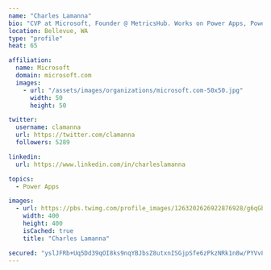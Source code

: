 ```yaml
---
name: "Charles Lamanna"
bio: "CVP at Microsoft, Founder @ MetricsHub. Works on Power Apps, Power Automate, Power Virtual Agent, Common Data Service and Dynamics 365."
location: Bellevue, WA
type: "profile"
heat: 65

affiliation:
  name: Microsoft
  domain: microsoft.com
  images:
    - url: "/assets/images/organizations/microsoft.com-50x50.jpg"
      width: 50
      height: 50

twitter:
  username: clamanna
  url: https://twitter.com/clamanna
  followers: 5289

linkedin:
  url: https://www.linkedin.com/in/charleslamanna

topics:
  - Power Apps

images:
  - url: https://pbs.twimg.com/profile_images/1263202626922876928/g6qGbHZ-_400x400.jpg
    width: 400
    height: 400
    isCached: true
    title: "Charles Lamanna"

secured: "yslJFRb+Uq5Dd39qOI8ks9nqYBJbsZ8utxnISGjpSfe6zPkzNRk1n8w/PYVv89QXHDLBwN4O4pXx6SOGVjM6Gh28HUbHnfO3lzqr3vtvukvvCUSkdeKz3KlAIJf1hWcVhQJJLVJaMCKi485gr3xYvSGIZQJnc7tmih1c/S/p2BzE/gjaIE1MVhzxW3KYlx2YvfxoRCTLg4sF0oN0JTLcu7VmiCJ6j0GDubRtMa+JLVgmcWyVwaTmYnbxhNwAJd04fOJe22o3azjt+LSz5Hkfa3+KbNEjJ/Nsbsmdlz8XBzPnHUdHNoxe135kKneQuoV6QDVj+IcI/JIaek4HwQ0KqFh1SVmBA1A45ICJOcxMlnV7qAiZ5HgVx5woRtrySh9a+wlzJ+6vEe6/gor8mSgZeZ5rmH0i7iLZVRWdE93lScg=;weL2tR38O/QQ/m6U85VuNw=="
---
```


